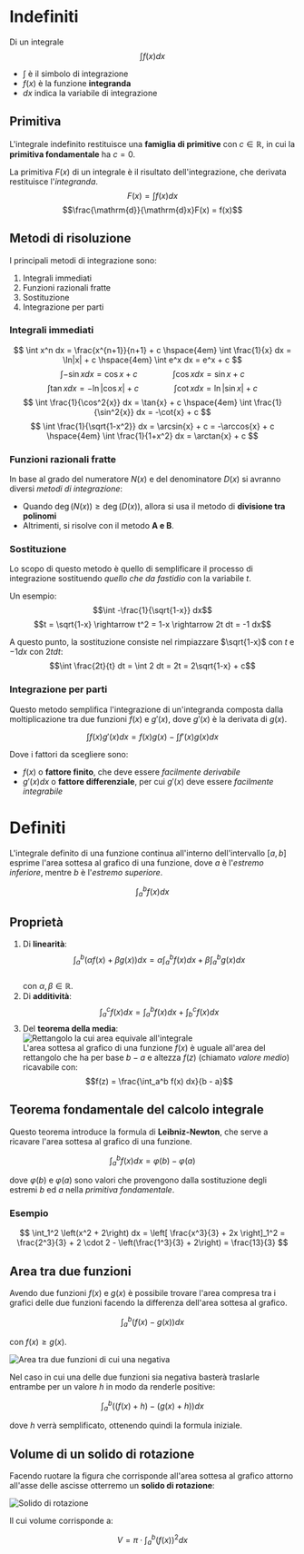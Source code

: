 # Indefiniti

Di un integrale
$$\int f(x) dx$$

- $\int$ è il simbolo di integrazione
- $f(x)$ è la funzione **integranda**
- $dx$ indica la variabile di integrazione

## Primitiva

L'integrale indefinito restituisce una **famiglia di primitive** con $c \in \mathbb{R}$, in cui la **primitiva fondamentale** ha $c = 0$.

La primitiva $F(x)$ di un integrale è il risultato dell'integrazione, che derivata restituisce l'_integranda_.
$$F(x) = \int f(x) dx$$
$$\frac{\mathrm{d}}{\mathrm{d}x}F(x) = f(x)$$

## Metodi di risoluzione

I principali metodi di integrazione sono:

1. Integrali immediati
2. Funzioni razionali fratte
3. Sostituzione
4. Integrazione per parti

### Integrali immediati

$$
\int x^n dx = \frac{x^{n+1}}{n+1} + c
\hspace{4em}
\int \frac{1}{x} dx = \ln|x| + c
\hspace{4em}
\int e^x dx = e^x + c
$$
$$
\int -\sin{x} dx = \cos{x} + c
\hspace{4em}
\int \cos{x} dx = \sin{x} + c
$$
$$
\int \tan{x} dx = -\ln|\cos{x}| + c
\hspace{4em}
\int \cot{x} dx = \ln|\sin{x}| + c
$$
$$
\int \frac{1}{\cos^2{x}} dx = \tan{x} + c
\hspace{4em}
\int \frac{1}{\sin^2{x}} dx = -\cot{x} + c
$$
$$
\int \frac{1}{\sqrt{1-x^2}} dx = \arcsin{x} + c = -\arccos{x} + c
\hspace{4em}
\int \frac{1}{1+x^2} dx = \arctan{x} + c
$$

### Funzioni razionali fratte

In base al grado del numeratore $N(x)$ e del denominatore $D(x)$ si avranno diversi _metodi di integrazione_:

- Quando $\deg(N(x)) \geq \deg(D(x))$, allora si usa il metodo di **divisione tra polinomi**
- Altrimenti, si risolve con il metodo **A e B**.

### Sostituzione

Lo scopo di questo metodo è quello di semplificare il processo di integrazione sostituendo _quello che da fastidio_ con la variabile $t$.

Un esempio:
$$\int -\frac{1}{\sqrt{1-x}} dx$$
$$t = \sqrt{1-x} \rightarrow t^2 = 1-x \rightarrow 2t dt = -1 dx$$

A questo punto, la sostituzione consiste nel rimpiazzare $\sqrt{1-x}$ con $t$ e $-1 dx$ con $2t dt$:
$$\int \frac{2t}{t} dt = \int 2 dt = 2t = 2\sqrt{1-x} + c$$

### Integrazione per parti

Questo metodo semplifica l'integrazione di un'integranda composta dalla moltiplicazione tra due funzioni $f(x)$ e $g'(x)$, dove $g'(x)$ è la derivata di $g(x)$.

$$\int f(x)g'(x) dx = f(x)g(x) - \int f'(x)g(x) dx$$

Dove i fattori da scegliere sono:

- $f(x)$ o **fattore finito**, che deve essere _facilmente derivabile_
- $g'(x) dx$ o **fattore differenziale**, per cui $g'(x)$ deve essere _facilmente integrabile_

# Definiti

L'integrale definito di una funzione continua all'interno dell'intervallo $\left[a, b\right]$ esprime l'area sottesa al grafico di una funzione, dove $a$ è l'_estremo inferiore_, mentre $b$ è l'_estremo superiore_.

$$\int_a^b f(x) dx$$

## Proprietà

1. Di **linearità**: \
$$\int_a^b \left(\alpha f(x) + \beta g(x)\right) dx = \alpha \int_a^b f(x) dx + \beta \int_a^b g(x) dx$$ \
con $\alpha, \beta \in \mathbb{R}$.
2. Di **additività**: \
$$\int_a^c f(x) dx = \int_a^b f(x) dx + \int_b^c f(x) dx$$
3. Del **teorema della media**: \
![Rettangolo la cui area equivale all'integrale](https://i.ibb.co/Kqv39kc/image.png) \
L'area sottesa al grafico di una funzione $f(x)$ è uguale all'area del rettangolo che ha per base $b-a$ e altezza $f(z)$ (chiamato _valore medio_) ricavabile con: \
$$f(z) = \frac{\int_a^b f(x) dx}{b - a}$$

## Teorema fondamentale del calcolo integrale

Questo teorema introduce la formula di **Leibniz-Newton**, che serve a ricavare l'area sottesa al grafico di una funzione.

$$\int_a^b f(x) dx = \varphi(b) - \varphi(a)$$

dove $\varphi(b)$ e $\varphi(a)$ sono valori che provengono dalla sostituzione degli estremi $b$ ed $a$ nella _primitiva fondamentale_.

### Esempio

$$
\int_1^2 \left(x^2 + 2\right) dx =
\left[ \frac{x^3}{3} + 2x \right]_1^2 =
\frac{2^3}{3} + 2 \cdot 2 - \left(\frac{1^3}{3} + 2\right) =
\frac{13}{3}
$$

## Area tra due funzioni

Avendo due funzioni $f(x)$ e $g(x)$ è possibile trovare l'area compresa tra i grafici delle due funzioni facendo la differenza dell'area sottesa al grafico.

$$\int_a^b \left(f(x) - g(x)\right) dx$$

con $f(x) \geq g(x)$.

![Area tra due funzioni di cui una negativa](https://i.ibb.co/rQpkVrV/image.png)

Nel caso in cui una delle due funzioni sia negativa basterà traslarle entrambe per un valore $h$ in modo da renderle positive:

$$\int_a^b \left( \left(f(x) + h\right) - \left(g(x) + h\right) \right) dx$$

dove $h$ verrà semplificato, ottenendo quindi la formula iniziale.

## Volume di un solido di rotazione

Facendo ruotare la figura che corrisponde all'area sottesa al grafico attorno all'asse delle ascisse otterremo un **solido di rotazione**:

![Solido di rotazione](https://i.ibb.co/DKvFbd7/image.png)

Il cui volume corrisponde a:

$$V = \pi \cdot \int_a^b \left(f(x)\right)^2 dx$$

